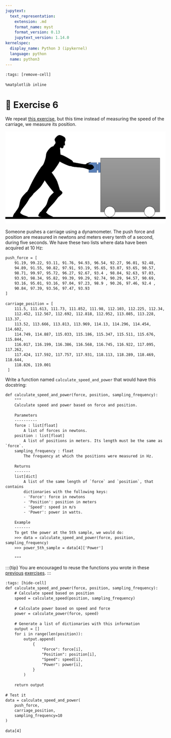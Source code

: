 ```yaml
---
jupytext:
  text_representation:
    extension: .md
    format_name: myst
    format_version: 0.13
    jupytext_version: 1.14.0
kernelspec:
  display_name: Python 3 (ipykernel)
  language: python
  name: python3
---
```


```{code-cell} ipython3
:tags: [remove-cell]

%matplotlib inline
```

# 💪 Exercise 6

We repeat [this exercise](python_for_exercise4.md), but this time instead of measuring the speed of the carriage, we measure its position.

![Exercise 1 -width:wide](_static/images/carriage_dynamometer.png)

Someone pushes a carriage using a dynamometer. The push force and position are measured in newtons and meters every tenth of a second, during five seconds. We have these two lists where data have been acquired at 10 Hz:

```{code-cell}
push_force = [
    91.19, 99.22, 93.11, 91.76, 94.93, 96.54, 92.27, 96.01, 92.48,
    94.89, 91.55, 90.82, 97.91, 93.19, 95.65, 93.07, 93.65, 90.57,
    98.71, 99.97, 95.72, 96.27, 92.67, 93.4 , 98.84, 92.63, 97.03,
    93.93, 98.34, 95.82, 99.39, 99.29, 92.74, 90.29, 94.57, 90.69,
    93.16, 95.01, 93.16, 97.04, 97.23, 98.9 , 90.26, 97.46, 92.4 ,
    90.84, 97.39, 93.56, 97.47, 93.93
]

carriage_position = [
    111.5, 111.613, 111.73, 111.852, 111.98, 112.103, 112.225, 112.34,
    112.452, 112.567, 112.692, 112.818, 112.952, 113.085, 113.228, 113.37,
    113.52, 113.666, 113.813, 113.969, 114.13, 114.296, 114.454, 114.602,
    114.749, 114.887, 115.033, 115.186, 115.347, 115.511, 115.676, 115.844,
    116.017, 116.199, 116.386, 116.568, 116.745, 116.922, 117.095, 117.262,
    117.424, 117.592, 117.757, 117.931, 118.113, 118.289, 118.469, 118.644,
    118.826, 119.001
 ]
```

Write a function named `calculate_speed_and_power` that would have this docstring:

```
def calculate_speed_and_power(force, position, sampling_frequency):
    """
    Calculate speed and power based on force and position.

    Parameters
    ----------
    force : list[float]
        A list of forces in newtons.
    position : list[float]
        A list of positions in meters. Its length must be the same as `force`.
    sampling_frequency : float
        The frequency at which the positions were measured in Hz.
        
    Returns
    -------
    list[dict]
        A list of the same length of `force` and `position`, that contains
        dictionaries with the following keys:
        - 'Force': force in newtons
        - 'Position': position in meters
        - 'Speed': speed in m/s
        - 'Power': power in watts.

    Example
    -------
    To get the power at the 5th sample, we would do:
    >>> data = calculate_speed_and_power(force, position, sampling_frequency)
    >>> power_5th_sample = data[4]['Power']

    """
```

:::{tip}
You are encouraged to reuse the functions you wrote in these [previous](python_for_exercise4.md) [exercises](python_for_exercise5.md).
:::

```{code-cell}
:tags: [hide-cell]
def calculate_speed_and_power(force, position, sampling_frequency):
    # Calculate speed based on position
    speed = calculate_speed(position, sampling_frequency)

    # Calculate power based on speed and force
    power = calculate_power(force, speed)

    # Generate a list of dictionaries with this information
    output = []
    for i in range(len(position)):
        output.append(
            {
                "Force": force[i],
                "Position": position[i],
                "Speed": speed[i],
                "Power": power[i],
            }
        )
        
    return output

# Test it
data = calculate_speed_and_power(
    push_force,
    carriage_position,
    sampling_frequency=10
)

data[4]
```
